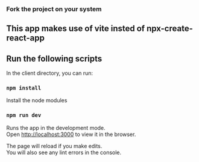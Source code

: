 ### Fork the project on your system

## This app makes use of vite insted of npx-create-react-app

## Run the following scripts

In the client directory, you can run:

### `npm install`

Install the node modules

### `npm run dev`

Runs the app in the development mode.\
Open [http://localhost:3000](http://localhost:3000) to view it in the browser.

The page will reload if you make edits.\
You will also see any lint errors in the console.
